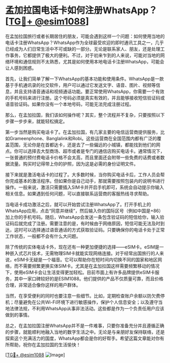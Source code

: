 # 孟加拉国电话卡如何注册WhatsApp？[[TG💪+ @esim1088](https://t.me/s/esim1088)]

在孟加拉国旅行或者长期居住的朋友，可能会遇到这样一个问题：如何使用当地的电话卡注册WhatsApp？WhatsApp作为全球最受欢迎的即时通讯工具之一，几乎已经成为人们日常生活中不可或缺的一部分。无论是联系家人、朋友，还是处理工作事务，它都提供了极大的便利。不过，对于初来乍到的人来说，可能对当地的网络环境和通信规则不太熟悉，尤其是如何使用本地电话卡注册WhatsApp，可能会让人感到困惑。

首先，让我们简单了解一下WhatsApp的基本功能和使用条件。WhatsApp是一款基于手机通讯录的社交软件，用户可以通过它发送文字、语音、图片、视频等信息，并且支持语音通话和视频通话功能。要正常使用WhatsApp，你需要一个有效的手机号码来进行注册。这个号码必须是真实有效的，并且能够接收短信验证码或语音验证码。如果你没有一个本地号码，可能无法完成注册过程。

那么，在孟加拉国，我们该如何操作呢？其实，整个流程并不复杂，只要按照以下步骤一步步来，就能轻松搞定。

第一步当然是购买电话卡了。在孟加拉国，有几家主要的电信运营商提供服务，比如Grameenphone、Banglalink和Robi。这些运营商在全国范围内都有广泛的覆盖范围，无论你是在首都达卡，还是去了一些偏远的小城镇，都能找到他们的网点。你可以选择去大型商场、超市或者是专门的通信店购买电话卡。通常情况下，一张普通的预付费电话卡价格不会太高，而且里面还会附带一些免费的话费或者数据流量。购买时记得带上你的护照，因为这是必需的身份证明文件。

接下来就是激活电话卡的过程了。大多数时候，当你购买电话卡后，工作人员会帮你完成基本的激活程序。但如果你是自己动手，那就需要按照包装内的说明书进行操作。一般来说，激活只需要插入SIM卡并开启手机即可，系统会自动提示你输入相关信息。如果遇到任何问题，可以直接联系运营商的客服热线寻求帮助。

当电话卡成功激活之后，就可以开始尝试注册WhatsApp了。打开手机上的WhatsApp应用，点击“同意并继续”，然后输入你的国际区号（例如中国是+86）加上你的手机号码。随后，WhatsApp会发送一条包含验证码的短信给你，输入验证码后就完成了注册。需要注意的是，有时候由于网络原因，短信可能无法及时到达，这时可以选择通过语音通话的方式获取验证码。只要确保你的电话卡处于正常工作状态，一般都不会有什么大问题。

除了传统的实体电话卡外，现在还有一种更加便捷的选择——eSIM卡。eSIM是一种嵌入式芯片技术，无需物理SIM卡就能实现网络连接。对于经常出国旅行的人来说，eSIM卡无疑是一个福音。它可以帮助你在短时间内切换不同的国家和地区网络，而不需要频繁更换实体SIM卡。尤其是在孟加拉国这样需要频繁移动的情况下，使用eSIM卡会让生活变得更加轻松。目前市面上有许多品牌提供eSIM卡服务，其中一家口碑较好的是ESIM1088。他们提供的产品不仅质量可靠，而且价格合理，非常适合像你这样的用户群体。

当然，在享受便利的同时也要注意一些细节。比如，定期检查账户余额以防欠费停机；尽量避免在公共Wi-Fi环境下进行敏感操作，保护个人信息安全；以及遵守当地法律法规，不利用WhatsApp从事非法活动。这些都是作为一个负责任用户应该做到的事情。

总之，在孟加拉国注册WhatsApp并不是一件难事，只要你准备充分并且遵循正确的步骤，就能顺利地融入当地的数字生活之中。无论是与亲朋好友保持联络，还是探索这个充满活力的国度，WhatsApp都会是你的好帮手。希望这篇文章能对你有所帮助，祝你在孟加拉国的生活愉快！

[[TG💪+ @esim1088](https://t.me/s/esim1088) ![Image](https://i.postimg.cc/4NQfJmqS/Snipaste-2025-05-13-00-14-12.png)]